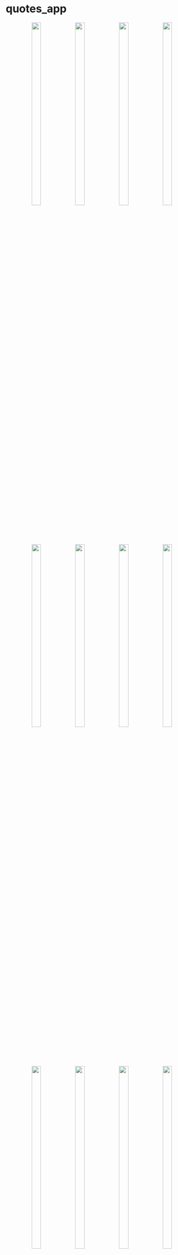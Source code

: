 # quotes_app

<div align = "center">
 
   
   <img src = "https://github.com/mayuuu05/quote_App/assets/149376263/b01c379b-0b0e-4c69-a9ac-884f82165616"  height=35% width=22%  />
   <img src = "https://github.com/mayuuu05/quote_App/assets/149376263/b2120637-70c7-48e4-a115-9bfb68c0ed8e"  height=35% width=22%  />
   <img src = "https://github.com/mayuuu05/quote_App/assets/149376263/8f41ea85-4054-4c60-b816-2611e44a9357"  height=35% width=22%  />
   <img src = "https://github.com/mayuuu05/quote_App/assets/149376263/23b3e7fd-d158-461c-9630-88196ad27bba"  height=35% width=22%  />
    <img src = "https://github.com/mayuuu05/quote_App/assets/149376263/40188fee-892e-42ca-9859-527de82bf9e8"  height=35% width=22%  />
   <img src = "https://github.com/mayuuu05/quote_App/assets/149376263/e6ed86d4-244c-480c-a6e2-6cdeae67ec27"  height=35% width=22%  />
   <img src = "https://github.com/mayuuu05/quote_App/assets/149376263/b4aaa0ce-7ffe-4c2e-9d0d-6bb192221615"  height=35% width=22%  />
   <img src = "https://github.com/mayuuu05/quote_App/assets/149376263/a52d0079-1ee7-45ef-b308-2dfc855ff8b1"  height=35% width=22%  />
   <img src = "https://github.com/mayuuu05/quote_App/assets/149376263/e4afe728-29c1-4957-a476-b564685117de"  height=35% width=22%  />
     <img src = "https://github.com/mayuuu05/quote_App/assets/149376263/35ce8e9c-43df-49b9-a61b-0c66f25be8d2"  height=35% width=22%  />

 <img src = "https://github.com/mayuuu05/quote_App/assets/149376263/882555cf-074e-4d9e-947a-b1d439d938a6"  height=35% width=22%  />
  <img src = "https://github.com/mayuuu05/quote_App/assets/149376263/42afb29b-f6af-4782-9d5e-56003ee6f0ca"  height=35% width=22%  />
    <img src = "https://github.com/mayuuu05/quote_App/assets/149376263/25035df4-2c2d-42fb-82c2-aeb0f2958bbf"  height=35% width=22%  />
    <img src = "https://github.com/mayuuu05/quote_App/assets/149376263/0238624c-9471-49a4-890f-d5a850e2e93b"  height=35% width=22%  />
     <img src = "https://github.com/mayuuu05/quote_App/assets/149376263/60e44072-ce8f-4447-acdb-e0a5cf43e5d0"  height=35% width=22%  />
      <img src = "https://github.com/mayuuu05/quote_App/assets/149376263/07bdc3f3-a2bc-420f-bda5-7cfc80ba508d"  height=35% width=22%  />
       <img src = "https://github.com/mayuuu05/quote_App/assets/149376263/5e8e8104-0db1-481d-97c1-33d9ee303c18"  height=35% width=22%  />
       <img src = "https://github.com/mayuuu05/quote_App/assets/149376263/b869a596-a71f-4704-8ada-f85c6e7260ef"  height=35% width=22%  />
       <img src = "https://github.com/mayuuu05/quote_App/assets/149376263/45a3317d-485d-4e4e-97fb-1d8b22a7dc09"  height=35% width=22%  />
       <img src = "https://github.com/mayuuu05/quote_App/assets/149376263/57b824a0-b65d-4460-b0a3-f04680a244b5"  height=35% width=22%  />


  <video height="450" src="https://github.com/mayuuu05/quote_App/assets/149376263/fbab15e0-598f-419b-954f-39877ce1e1ca" />


</div>



